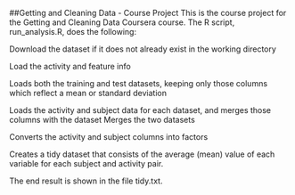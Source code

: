 ##Getting and Cleaning Data - Course Project
This is the course project for the Getting and Cleaning Data Coursera course. The R script, run_analysis.R, does the following:

Download the dataset if it does not already exist in the working directory

Load the activity and feature info

Loads both the training and test datasets, keeping only those columns which reflect a mean or standard deviation

Loads the activity and subject data for each dataset, and merges those columns with the dataset
Merges the two datasets

Converts the activity and subject columns into factors

Creates a tidy dataset that consists of the average (mean) value of each variable for each subject and activity pair.

The end result is shown in the file tidy.txt.
